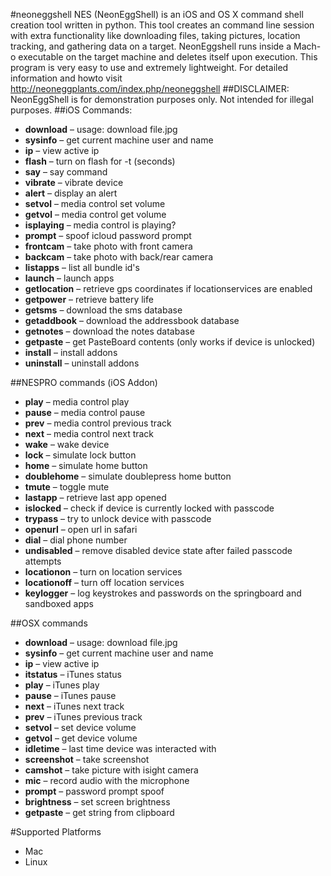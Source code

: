 #neoneggshell
NES (NeonEggShell) is an iOS and OS X command shell creation tool written in python.  This tool creates an command line session with extra functionality like downloading files, taking pictures, location tracking, and gathering data on a target.  NeonEggshell runs inside a Mach-o executable on the target machine and deletes itself upon execution. This program is very easy to use and extremely lightweight.
For detailed information and howto visit http://neoneggplants.com/index.php/neoneggshell
##DISCLAIMER: 
NeonEggShell is for demonstration purposes only. Not intended for illegal purposes.
##iOS Commands:
* **download** – usage: download file.jpg
* **sysinfo** – get current machine user and name
* **ip** – view active ip
* **flash** – turn on flash for -t (seconds)
* **say** – say command
* **vibrate** – vibrate device
* **alert** – display an alert
* **setvol** – media control set volume
* **getvol** – media control get volume
* **isplaying** – media control is playing?
* **prompt** – spoof icloud password prompt
* **frontcam** – take photo with front camera
* **backcam** – take photo with back/rear camera
* **listapps** – list all bundle id's
* **launch** – launch apps
* **getlocation** – retrieve gps coordinates if locationservices are enabled
* **getpower** – retrieve battery life
* **getsms** – download the sms database
* **getaddbook** – download the addressbook database
* **getnotes** – download the notes database
* **getpaste** – get PasteBoard contents (only works if device is unlocked)
* **install** – install addons
* **uninstall** – uninstall addons

##NESPRO commands (iOS Addon)
* **play** – media control play
* **pause** – media control pause
* **prev** – media control previous track
* **next** – media control next track
* **wake** – wake device
* **lock** – simulate lock button
* **home** – simulate home button
* **doublehome** – simulate doublepress home button
* **tmute** – toggle mute
* **lastapp** – retrieve last app opened
* **islocked** – check if device is currently locked with passcode
* **trypass** – try to unlock device with passcode
* **openurl** – open url in safari
* **dial** – dial phone number
* **undisabled** – remove disabled device state after failed passcode attempts
* **locationon** – turn on location services
* **locationoff** – turn off location services
* **keylogger** – log keystrokes and passwords on the springboard and sandboxed apps

##OSX commands
* **download** – usage: download file.jpg
* **sysinfo** – get current machine user and name
* **ip** – view active ip
* **itstatus** – iTunes status
* **play** – iTunes play
* **pause** – iTunes pause
* **next** – iTunes next track
* **prev** – iTunes previous track
* **setvol** – set device volume
* **getvol** – get device volume
* **idletime** – last time device was interacted with
* **screenshot** – take screenshot
* **camshot** – take picture with isight camera
* **mic** – record audio with the microphone
* **prompt** – password prompt spoof
* **brightness** – set screen brightness
* **getpaste** – get string from clipboard

#Supported Platforms
- Mac
- Linux
